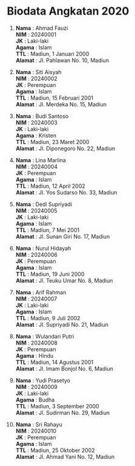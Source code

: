# Biodata Angkatan 2020

1.  **Nama**   : Ahmad Fauzi  
    **NIM**    : 20240001  
    **JK**     : Laki-laki  
    **Agama**  : Islam  
    **TTL**    : Madiun, 1 Januari 2000  
    **Alamat** : Jl. Pahlawan No. 10, Madiun

2.  **Nama**   : Siti Aisyah  
    **NIM**    : 20240002  
    **JK**     : Perempuan  
    **Agama**  : Islam  
    **TTL**    : Madiun, 15 Februari 2001  
    **Alamat** : Jl. Merdeka No. 15, Madiun

3.  **Nama**   : Budi Santoso  
    **NIM**    : 20240003  
    **JK**     : Laki-laki  
    **Agama**  : Kristen  
    **TTL**    : Madiun, 23 Maret 2000  
    **Alamat** : Jl. Diponegoro No. 22, Madiun

4.  **Nama**   : Lina Marlina  
    **NIM**    : 20240004  
    **JK**     : Perempuan  
    **Agama**  : Islam  
    **TTL**    : Madiun, 12 April 2002  
    **Alamat** : Jl. Yos Sudarso No. 33, Madiun

5.  **Nama**   : Dedi Supriyadi  
    **NIM**    : 20240005  
    **JK**     : Laki-laki  
    **Agama**  : Islam  
    **TTL**    : Madiun, 7 Mei 2001  
    **Alamat** : Jl. Sunan Giri No. 17, Madiun

6.  **Nama**   : Nurul Hidayah  
    **NIM**    : 20240006  
    **JK**     : Perempuan  
    **Agama**  : Islam  
    **TTL**    : Madiun, 19 Juni 2000  
    **Alamat** : Jl. Teuku Umar No. 8, Madiun

7.  **Nama**   : Arif Rahman  
    **NIM**    : 20240007  
    **JK**     : Laki-laki  
    **Agama**  : Islam  
    **TTL**    : Madiun, 9 Juli 2002  
    **Alamat** : Jl. Supriyadi No. 21, Madiun

8.  **Nama**   : Wulandari Putri  
    **NIM**    : 20240008  
    **JK**     : Perempuan  
    **Agama**  : Hindu  
    **TTL**    : Madiun, 14 Agustus 2001  
    **Alamat** : Jl. Imam Bonjol No. 6, Madiun

9.  **Nama**   : Yudi Prasetyo  
    **NIM**    : 20240009  
    **JK**     : Laki-laki  
    **Agama**  : Budha  
    **TTL**    : Madiun, 3 September 2000  
    **Alamat** : Jl. Sudirman No. 29, Madiun

10. **Nama**   : Sri Rahayu  
    **NIM**    : 20240010  
    **JK**     : Perempuan  
    **Agama**  : Islam  
    **TTL**    : Madiun, 25 Oktober 2002  
    **Alamat** : Jl. Ahmad Yani No. 12, Madiun
